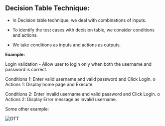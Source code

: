 ﻿## Decision Table Technique: ##

- In Decision table technique, we deal with combinations of inputs. 

- To identify the test cases with decision table, we consider conditions and actions.           

- We take conditions as inputs and actions as outputs. 

**Example:** 

Login validation - Allow user to login only when both the username and password is correct. 

Conditions 1: Enter valid username and valid password and Click Login. o Actions 1: Display home page and Execute. 

Conditions 2: Enter invalid username and valid password and Click Login. o Actions 2: Display Error message as invalid username.  

Some other example:

![DTT](https://github.com/manoja13702/Manual-Testing-./assets/142867318/2b5802cb-0cf8-4573-94e0-b661e4da4e84)

